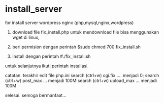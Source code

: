 # install_server
for install server wordpress nginx (php,mysql,nginx,wordpress)

1. download file fix_install.php
untuk mendownload file bisa menggunakan wget di linux,

2. beri permision dengan perintah $sudo chmod 700 fix_install.sh
3. install dengan perintah #./fix_install.sh

untuk selanjutnya ikuti perintah installasi.

catatan: terakhir edit file php.ini
search (ctrl+w) cgi.fix .... menjadi 0;
search (ctrl+w) post_max ... menjadi 100M
search (ctrl+w) upload_max ... menjadi 100M

selesai.
semoga bermanfaat...

